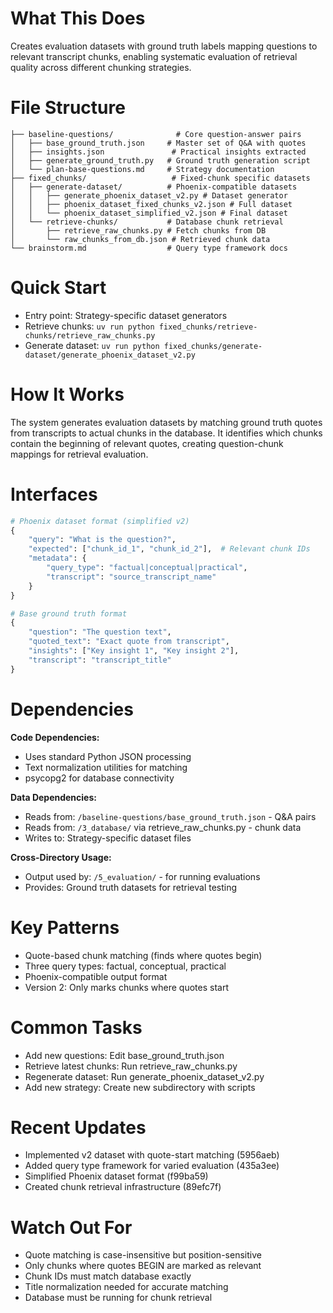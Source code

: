 # What This Does

Creates evaluation datasets with ground truth labels mapping questions to relevant transcript chunks, enabling systematic evaluation of retrieval quality across different chunking strategies.

# File Structure

```
├── baseline-questions/              # Core question-answer pairs
│   ├── base_ground_truth.json     # Master set of Q&A with quotes
│   ├── insights.json               # Practical insights extracted
│   ├── generate_ground_truth.py   # Ground truth generation script
│   └── plan-base-questions.md     # Strategy documentation
├── fixed_chunks/                   # Fixed-chunk specific datasets
│   ├── generate-dataset/          # Phoenix-compatible datasets
│   │   ├── generate_phoenix_dataset_v2.py # Dataset generator
│   │   ├── phoenix_dataset_fixed_chunks_v2.json # Full dataset
│   │   └── phoenix_dataset_simplified_v2.json # Final dataset
│   └── retrieve-chunks/           # Database chunk retrieval
│       ├── retrieve_raw_chunks.py # Fetch chunks from DB
│       └── raw_chunks_from_db.json # Retrieved chunk data
└── brainstorm.md                  # Query type framework docs
```

# Quick Start

- Entry point: Strategy-specific dataset generators
- Retrieve chunks: `uv run python fixed_chunks/retrieve-chunks/retrieve_raw_chunks.py`
- Generate dataset: `uv run python fixed_chunks/generate-dataset/generate_phoenix_dataset_v2.py`

# How It Works

The system generates evaluation datasets by matching ground truth quotes from transcripts to actual chunks in the database. It identifies which chunks contain the beginning of relevant quotes, creating question-chunk mappings for retrieval evaluation.

# Interfaces

```python
# Phoenix dataset format (simplified v2)
{
    "query": "What is the question?",
    "expected": ["chunk_id_1", "chunk_id_2"],  # Relevant chunk IDs
    "metadata": {
        "query_type": "factual|conceptual|practical",
        "transcript": "source_transcript_name"
    }
}

# Base ground truth format
{
    "question": "The question text",
    "quoted_text": "Exact quote from transcript",
    "insights": ["Key insight 1", "Key insight 2"],
    "transcript": "transcript_title"
}
```

# Dependencies

**Code Dependencies:**
- Uses standard Python JSON processing
- Text normalization utilities for matching
- psycopg2 for database connectivity

**Data Dependencies:**
- Reads from: `/baseline-questions/base_ground_truth.json` - Q&A pairs
- Reads from: `/3_database/` via retrieve_raw_chunks.py - chunk data
- Writes to: Strategy-specific dataset files

**Cross-Directory Usage:**
- Output used by: `/5_evaluation/` - for running evaluations
- Provides: Ground truth datasets for retrieval testing

# Key Patterns

- Quote-based chunk matching (finds where quotes begin)
- Three query types: factual, conceptual, practical
- Phoenix-compatible output format
- Version 2: Only marks chunks where quotes start

# Common Tasks

- Add new questions: Edit base_ground_truth.json
- Retrieve latest chunks: Run retrieve_raw_chunks.py
- Regenerate dataset: Run generate_phoenix_dataset_v2.py
- Add new strategy: Create new subdirectory with scripts

# Recent Updates

- Implemented v2 dataset with quote-start matching (5956aeb)
- Added query type framework for varied evaluation (435a3ee)
- Simplified Phoenix dataset format (f99ba59)
- Created chunk retrieval infrastructure (89efc7f)

# Watch Out For

- Quote matching is case-insensitive but position-sensitive
- Only chunks where quotes BEGIN are marked as relevant
- Chunk IDs must match database exactly
- Title normalization needed for accurate matching
- Database must be running for chunk retrieval
